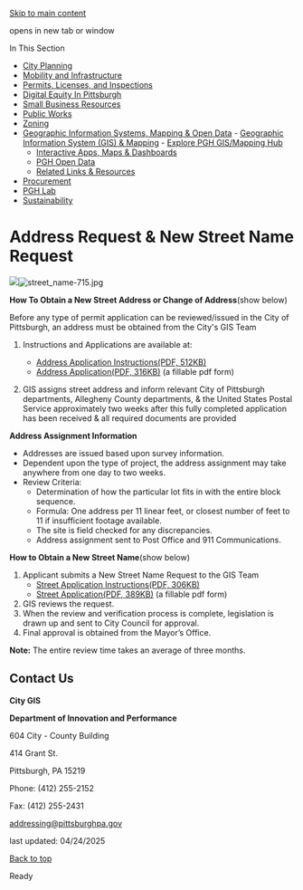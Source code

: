 [Skip to main content](https://www.pittsburghpa.gov/Business-Development/Geographic-Information-Systems-Mapping-Open-Data/Geographic-Information-System-GIS-Mapping/Address-Request-New-Street-Name-Request#main-content)

opens in new tab or window

In This Section

- [City Planning](https://www.pittsburghpa.gov/Business-Development/City-Planning)
- [Mobility and Infrastructure](https://www.pittsburghpa.gov/Business-Development/Mobility-and-Infrastructure)
- [Permits, Licenses, and Inspections](https://www.pittsburghpa.gov/Business-Development/Permits-Licenses-and-Inspections)
- [Digital Equity In Pittsburgh](https://www.pittsburghpa.gov/Business-Development/Digital-Equity-In-Pittsburgh)
- [Small Business Resources](https://www.pittsburghpa.gov/Business-Development/Small-Business-Resources)
- [Public Works](https://www.pittsburghpa.gov/Business-Development/Public-Works)
- [Zoning](https://www.pittsburghpa.gov/Business-Development/Zoning)
- [Geographic Information Systems, Mapping & Open Data](https://www.pittsburghpa.gov/Business-Development/Geographic-Information-Systems-Mapping-Open-Data)  - [Geographic Information System (GIS) & Mapping](https://www.pittsburghpa.gov/Business-Development/Geographic-Information-Systems-Mapping-Open-Data/Geographic-Information-System-GIS-Mapping)    - [Explore PGH GIS/Mapping Hub](https://www.pittsburghpa.gov/Business-Development/Geographic-Information-Systems-Mapping-Open-Data/Geographic-Information-System-GIS-Mapping/Explore-PGH-GISMapping-Hub)
    - [Interactive Apps, Maps & Dashboards](https://www.pittsburghpa.gov/Business-Development/Geographic-Information-Systems-Mapping-Open-Data/Geographic-Information-System-GIS-Mapping/Interactive-Apps-Maps-Dashboards)
  - [PGH Open Data](https://www.pittsburghpa.gov/Business-Development/Geographic-Information-Systems-Mapping-Open-Data/PGH-Open-Data)
  - [Related Links & Resources](https://www.pittsburghpa.gov/Business-Development/Geographic-Information-Systems-Mapping-Open-Data/Related-Links-Resources)
- [Procurement](https://www.pittsburghpa.gov/Business-Development/Procurement)
- [PGH Lab](https://www.pittsburghpa.gov/Business-Development/PGH-Lab)
- [Sustainability](https://www.pittsburghpa.gov/Business-Development/Sustainability)

# Address Request & New Street Name Request

![](https://www.pittsburghpa.gov/files/assets/city/v/1/ip/images/street-address-number-715.jpg)![street_name-715.jpg](https://www.pittsburghpa.gov/files/assets/city/v/1/ip/images/street_name-715.jpg?w=600&h=286)

**How To Obtain a New Street Address or Change of Address**(show below)

Before any type of permit application can be reviewed/issued in the City of Pittsburgh, an address must be obtained from the City's GIS Team

1. Instructions and Applications are available at:


   - [Address Application Instructions(PDF, 512KB)](https://www.pittsburghpa.gov/files/assets/city/v/1/ip/documents/12412_instructions_on_completing_address_applications_12_10_2020.pdf)
   - [Address Application(PDF, 316KB)](https://www.pittsburghpa.gov/files/assets/city/v/1/ip/documents/12410_address_application_12_10_2020.pdf) (a fillable pdf form)
2. GIS assigns street address and inform relevant City of Pittsburgh departments, Allegheny County departments, & the United States Postal Service approximately two weeks after this fully completed application has been received & all required documents are provided

**Address Assignment Information**

- Addresses are issued based upon survey information.
- Dependent upon the type of project, the address assignment may take anywhere from one day to two weeks.
- Review Criteria:
  - Determination of how the particular lot fits in with the entire block sequence.
  - Formula: One address per 11 linear feet, or closest number of feet to 11 if insufficient footage available.
  - The site is field checked for any discrepancies.
  - Address assignment sent to Post Office and 911 Communications.

**How to Obtain a New Street Name**(show below)

1. Applicant submits a New Street Name Request to the GIS Team
   - [Street Application Instructions(PDF, 306KB)](https://www.pittsburghpa.gov/files/assets/city/v/1/ip/documents/12411_instructions_on_completeing_street_application_12_10_2020.pdf)
   - [Street Application(PDF, 389KB)](https://www.pittsburghpa.gov/files/assets/city/v/1/ip/documents/12413_street_application_12_10_2020.pdf) (a fillable pdf form)
2. GIS reviews the request.
3. When the review and verification process is complete, legislation is drawn up and sent to City Council for approval.
4. Final approval is obtained from the Mayor’s Office.

**Note:** The entire review time takes an average of three months.

## Contact Us

**City GIS**

**Department of Innovation and Performance**

604 City - County Building

414 Grant St.

Pittsburgh, PA 15219

Phone: (412) 255-2152

Fax: (412) 255-2431

[addressing@pittsburghpa.gov](mailto:addressing@pittsburghpa.gov)

last updated: 04/24/2025

[Back to top](https://www.pittsburghpa.gov/Business-Development/Geographic-Information-Systems-Mapping-Open-Data/Geographic-Information-System-GIS-Mapping/Address-Request-New-Street-Name-Request#body-top)

Ready
